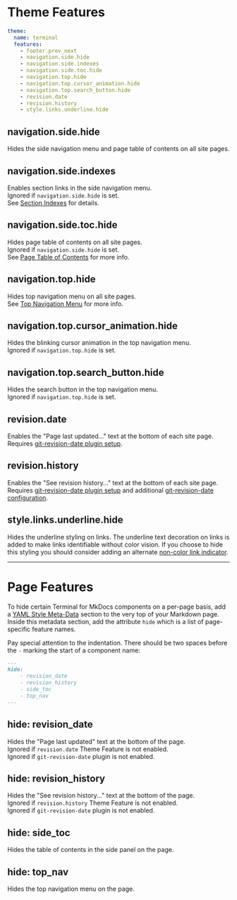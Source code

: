 # Theme Features

```yaml
theme:
  name: terminal
  features:
    - footer.prev_next
    - navigation.side.hide
    - navigation.side.indexes
    - navigation.side.toc.hide
    - navigation.top.hide
    - navigation.top.cursor_animation.hide
    - navigation.top.search_button.hide
    - revision.date
    - revision.history
    - style.links.underline.hide
```

## navigation.side.hide  
Hides the side navigation menu and page table of contents on all site pages.

## navigation.side.indexes  
Enables section links in the side navigation menu.  
Ignored if `navigation.side.hide` is set.  
See [Section Indexes](../navigation/section-indexes.md) for details.  

## navigation.side.toc.hide  
Hides page table of contents on all site pages.  
Ignored if `navigation.side.hide` is set.  
See [Page Table of Contents](../configuration/index.md#page-table-of-contents) for more info. 

## navigation.top.hide  
Hides top navigation menu on all site pages.  
See [Top Navigation Menu](../configuration/index.md#top-navigation-menu) for more info.  

## navigation.top.cursor_animation.hide  
Hides the blinking cursor animation in the top navigation menu.  
Ignored if `navigation.top.hide` is set.  

## navigation.top.search_button.hide
Hides the search button in the top navigation menu.  
Ignored if `navigation.top.hide` is set.  

## revision.date
Enables the "Page last updated..." text at the bottom of each site page.  Requires [git-revision-date plugin setup].

## revision.history
Enables the "See revision history..." text at the bottom of each site page.  Requires [git-revision-date plugin setup] and additional [git-revision-date configuration].

## style.links.underline.hide
Hides the underline styling on links.  The underline text decoration on links is added to make links identifiable without color vision.  If you choose to hide this styling you should consider adding an alternate [non-color link indicator].    

[git-revision-date plugin setup]: ../plugins/git-revision/
[git-revision-date configuration]: ../plugins/git-revision/#advanced-configuration
[non-color link indicator]: https://www.w3.org/WAI/WCAG21/Techniques/general/G182.html
<hr>

# Page Features

To hide certain Terminal for MkDocs components on a per-page basis, add a [YAML Style Meta-Data] section to the very top of your Markdown page. Inside this metadata section, add the attribute `hide` which is a list of page-specific feature names.

Pay special attention to the indentation. There should be two spaces before the `-` marking the start of a component name: 

```markdown
---
hide:
    - revision_date
    - revision_history
    - side_toc
    - top_nav
---
```

[YAML Style Meta-Data]: https://www.mkdocs.org/user-guide/writing-your-docs/#yaml-style-meta-data

## hide: revision_date
Hides the "Page last updated" text at the bottom of the page.  
Ignored if `revision.date` Theme Feature is not enabled.  
Ignored if `git-revision-date` plugin is not enabled.  

## hide: revision_history
Hides the "See revision history..." text at the bottom of the page.  
Ignored if `revision.history` Theme Feature is not enabled.  
Ignored if `git-revision-date` plugin is not enabled.  

## hide: side_toc
Hides the table of contents in the side panel on the page.

## hide: top_nav
Hides the top navigation menu on the page.  